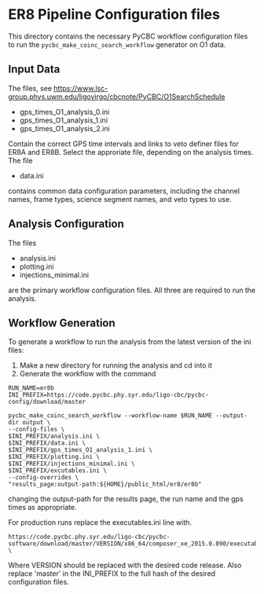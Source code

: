 # ER8 Pipeline Configuration files #

This directory contains the necessary PyCBC workflow configuration files to
run the ``pycbc_make_coinc_search_workflow`` generator on O1 data.

## Input Data ##

The files, see https://www.lsc-group.phys.uwm.edu/ligovirgo/cbcnote/PyCBC/O1SearchSchedule

 * gps_times_O1_analysis_0.ini
 * gps_times_O1_analysis_1.ini
 * gps_times_O1_analysis_2.ini


Contain the correct GPS time intervals and links to veto definer files for
ER8A and ER8B. Select the approriate file, depending on the analysis times. The file

 * data.ini

contains common data configuration parameters, including the channel names,
frame types, science segment names, and veto types to use.

## Analysis Configuration ##

The files

 * analysis.ini
 * plotting.ini
 * injections_minimal.ini

are the primary workflow configuration files. All three are required to run
the analysis.

## Workflow Generation ##

To generate a workflow to run the analysis from the latest version of the ini files:

 1. Make a new directory for running the analysis and cd into it
 2. Generate the workflow with the command
```
RUN_NAME=er8b
INI_PREFIX=https://code.pycbc.phy.syr.edu/ligo-cbc/pycbc-config/download/master

pycbc_make_coinc_search_workflow --workflow-name $RUN_NAME --output-dir output \
--config-files \
$INI_PREFIX/analysis.ini \
$INI_PREFIX/data.ini \
$INI_PREFIX/gps_times_O1_analysis_1.ini \
$INI_PREFIX/plotting.ini \
$INI_PREFIX/injections_minimal.ini \
$INI_PREFIX/excutables.ini \
--config-overrides \
"results_page:output-path:${HOME}/public_html/er8/er8b"
```
changing the output-path for the results page, the run name and the gps times as appropriate.

For production runs replace the executables.ini line with.

```
https://code.pycbc.phy.syr.edu/ligo-cbc/pycbc-software/download/master/VERSION/x86_64/composer_xe_2015.0.090/executables.ini \
```

Where VERSION should be replaced with the desired code release. Also replace
'master' in the INI_PREFIX to the full hash of the desired configuration files.
